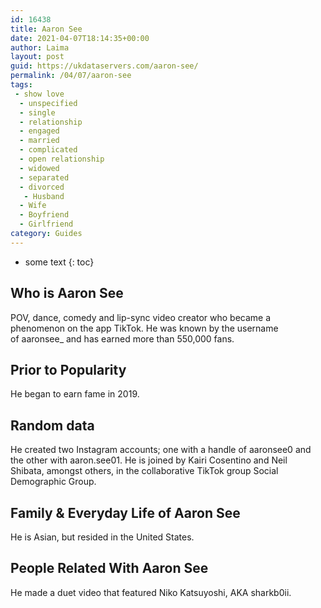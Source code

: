 ```yaml
---
id: 16438
title: Aaron See
date: 2021-04-07T18:14:35+00:00
author: Laima
layout: post
guid: https://ukdataservers.com/aaron-see/
permalink: /04/07/aaron-see
tags:
 - show love
  - unspecified
  - single
  - relationship
  - engaged
  - married
  - complicated
  - open relationship
  - widowed
  - separated
  - divorced
   - Husband
  - Wife
  - Boyfriend
  - Girlfriend
category: Guides
---
```


* some text
{: toc}


## Who is Aaron See
                  
                  
                  
POV, dance, comedy and lip-sync video creator who became a phenomenon on the app TikTok. He was known by the username of aaronsee_ and has earned more than 550,000 fans.
                  
              
            
              
            
                
                
                
## Prior to Popularity
                  
                  
                  
He began to earn fame in 2019.
                  
              
            
              
            
                
                
                
## Random data
                  
                  
                  
He created two Instagram accounts; one with a handle of aaronsee0 and the other with aaron.see01. He is joined by Kairi Cosentino and Neil Shibata, amongst others, in the collaborative TikTok group Social Demographic Group. 
                  
              
            
              
            
                
                
                
## Family & Everyday Life of Aaron See
                  
                  
                  
He is Asian, but resided in the United States.
                  
              
            
              
            
                
                
                
## People Related With Aaron See
                  
                  
                  
He made a duet video that featured Niko Katsuyoshi, AKA sharkb0ii.
                  
              
            
              
            
                
              
            
              
              
            
            
              
            
          
          
          